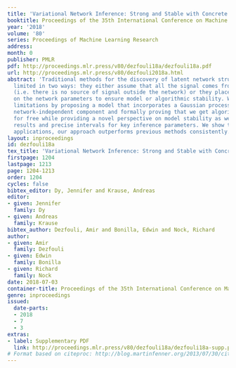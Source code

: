 ```yaml
---
title: 'Variational Network Inference: Strong and Stable with Concrete Support'
booktitle: Proceedings of the 35th International Conference on Machine Learning
year: '2018'
volume: '80'
series: Proceedings of Machine Learning Research
address: 
month: 0
publisher: PMLR
pdf: http://proceedings.mlr.press/v80/dezfouli18a/dezfouli18a.pdf
url: http://proceedings.mlr.press/v80/dezfouli2018a.html
abstract: 'Traditional methods for the discovery of latent network structures are
  limited in two ways: they either assume that all the signal comes from the network
  (i.e. there is no source of signal outside the network) or they place constraints
  on the network parameters to ensure model or algorithmic stability. We address these
  limitations by proposing a model that incorporates a Gaussian process prior on a
  network-independent component and formally proving that we get algorithmic stability
  for free while providing a novel perspective on model stability as well as robustness
  results and precise intervals for key inference parameters. We show that, on three
  applications, our approach outperforms previous methods consistently.'
layout: inproceedings
id: dezfouli18a
tex_title: 'Variational Network Inference: Strong and Stable with Concrete Support'
firstpage: 1204
lastpage: 1213
page: 1204-1213
order: 1204
cycles: false
bibtex_editor: Dy, Jennifer and Krause, Andreas
editor:
- given: Jennifer
  family: Dy
- given: Andreas
  family: Krause
bibtex_author: Dezfouli, Amir and Bonilla, Edwin and Nock, Richard
author:
- given: Amir
  family: Dezfouli
- given: Edwin
  family: Bonilla
- given: Richard
  family: Nock
date: 2018-07-03
container-title: Proceedings of the 35th International Conference on Machine Learning
genre: inproceedings
issued:
  date-parts:
  - 2018
  - 7
  - 3
extras:
- label: Supplementary PDF
  link: http://proceedings.mlr.press/v80/dezfouli18a/dezfouli18a-supp.pdf
# Format based on citeproc: http://blog.martinfenner.org/2013/07/30/citeproc-yaml-for-bibliographies/
---
```

